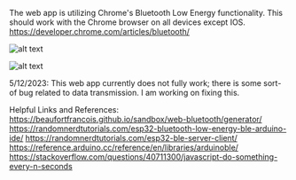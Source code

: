 The web app is utilizing Chrome's Bluetooth Low Energy functionality. This should work with the Chrome browser on all devices except IOS.
https://developer.chrome.com/articles/bluetooth/ 

![alt text](/Webpage.png)

![alt text](/LED%20Array.jpeg)

5/12/2023:
This web app currently does not fully work; there is some sort-of bug related to data transmission. I am working on fixing this.

Helpful Links and References:
https://beaufortfrancois.github.io/sandbox/web-bluetooth/generator/
https://randomnerdtutorials.com/esp32-bluetooth-low-energy-ble-arduino-ide/
https://randomnerdtutorials.com/esp32-ble-server-client/
https://reference.arduino.cc/reference/en/libraries/arduinoble/
https://stackoverflow.com/questions/40711300/javascript-do-something-every-n-seconds
